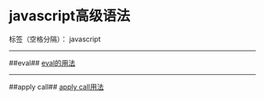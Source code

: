 ﻿# javascript高级语法

标签（空格分隔）： javascript

---

##eval##
[eval的用法][1]

---
##apply call##
[apply call用法][2]

  [1]: http://www.nowamagic.net/librarys/veda/detail/1627
  [2]: http://www.cnblogs.com/coco1s/p/4833199.html
